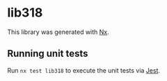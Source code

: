 # lib318

This library was generated with [Nx](https://nx.dev).


## Running unit tests

Run `nx test lib318` to execute the unit tests via [Jest](https://jestjs.io).


